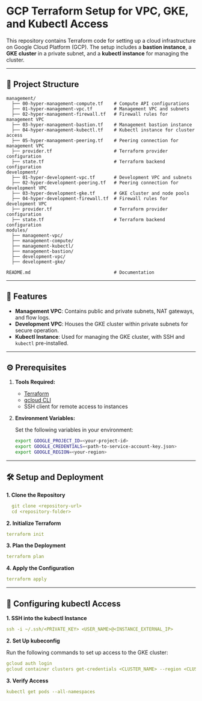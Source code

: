 # GCP Terraform Setup for VPC, GKE, and Kubectl Access

This repository contains Terraform code for setting up a cloud infrastructure on Google Cloud Platform (GCP). The setup includes a **bastion instance**, a **GKE cluster** in a private subnet, and a **kubectl instance** for managing the cluster.

---

## 📁 Project Structure

```
management/
  ├── 00-hyper-management-compute.tf    # Compute API configurations
  ├── 01-hyper-management-vpc.tf        # Management VPC and subnets
  ├── 02-hyper-management-firewall.tf   # Firewall rules for management VPC
  ├── 03-hyper-management-bastion.tf    # Management bastion instance
  ├── 04-hyper-management-kubectl.tf    # Kubectl instance for cluster access
  ├── 05-hyper-management-peering.tf    # Peering connection for management VPC
  ├── provider.tf                       # Terraform provider configuration
  ├── state.tf                          # Terraform backend configuration
development/
  ├── 01-hyper-development-vpc.tf       # Development VPC and subnets
  ├── 02-hyper-development-peering.tf   # Peering connection for development VPC
  ├── 03-hyper-development-gke.tf       # GKE cluster and node pools
  ├── 04-hyper-development-firewall.tf  # Firewall rules for development VPC
  ├── provider.tf                       # Terraform provider configuration
  ├── state.tf                          # Terraform backend configuration
modules/
  ├── management-vpc/
  ├── management-compute/
  ├── management-kubectl/
  ├── management-bastion/
  ├── development-vpc/
  ├── development-gke/

README.md                               # Documentation
```

---

## 🚀 Features

- **Management VPC**: Contains public and private subnets, NAT gateways, and flow logs.
- **Development VPC**: Houses the GKE cluster within private subnets for secure operation.
- **Kubectl Instance**: Used for managing the GKE cluster, with SSH and `kubectl` pre-installed.

---

## ⚙️ Prerequisites

1. **Tools Required:**
   
   - [Terraform](https://www.terraform.io/downloads.html)
   - [gcloud CLI](https://cloud.google.com/sdk/docs/install)
   - SSH client for remote access to instances

2. **Environment Variables:**
   
   Set the following variables in your environment:
   
   ```bash
   export GOOGLE_PROJECT_ID=<your-project-id>
   export GOOGLE_CREDENTIALS=<path-to-service-account-key.json>
   export GOOGLE_REGION=<your-region>

---

## 🛠️ Setup and Deployment

**1. Clone the Repository**

```yaml
  git clone <repository-url>
  cd <repository-folder>
```

**2. Initialize Terraform**

```yaml
terraform init
```
**3. Plan the Deployment**

```yaml
terraform plan
```
**4. Apply the Configuration**

```yaml
terraform apply
```
---

## 🔑 Configuring kubectl Access

**1. SSH into the kubectl Instance**

```yaml
ssh -i ~/.ssh/<PRIVATE_KEY> <USER_NAME>@<INSTANCE_EXTERNAL_IP>
```

**2. Set Up kubeconfig**

Run the following commands to set up access to the GKE cluster:

```yaml
gcloud auth login
gcloud container clusters get-credentials <CLUSTER_NAME> --region <CLUSTER_REGION>
```

**3. Verify Access**

```yaml
kubectl get pods --all-namespaces
```
